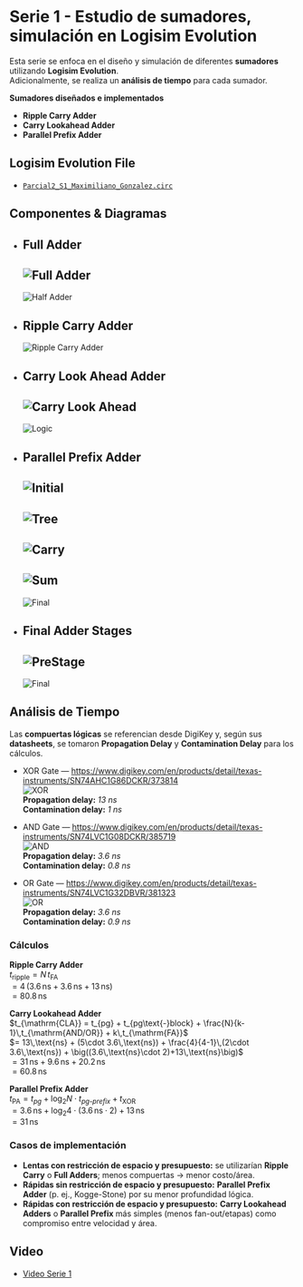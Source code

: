 # Serie 1 - Estudio de sumadores, simulación en Logisim Evolution

Esta serie se enfoca en el diseño y simulación de diferentes **sumadores** utilizando **Logisim Evolution**.  
Adicionalmente, se realiza un **análisis de tiempo** para cada sumador.

**Sumadores diseñados e implementados**
- **Ripple Carry Adder**
- **Carry Lookahead Adder**
- **Parallel Prefix Adder**

## Logisim Evolution File
- [`Parcial2_S1_Maximiliano_Gonzalez.circ`](Parcial2_S1_Maximiliano_Gonzalez.circ)

## Componentes & Diagramas

- **Full Adder**
  - 
  ![Full Adder](./Fotos%20Serie%201/FullAdder/FullAdder.png)
  - 
  ![Half Adder](./Fotos%20Serie%201/FullAdder/HalfAdder.png)

- **Ripple Carry Adder**
  - 
  ![Ripple Carry Adder](./Fotos%20Serie%201/RippleCarryAdder/RippleCarry.png)

- **Carry Look Ahead Adder**
  - 
  ![Carry Look Ahead](./Fotos%20Serie%201/CarryLookAhead/CarryLookAheadAdder.png)
  - 
  ![Logic](./Fotos%20Serie%201/CarryLookAhead/CLALogic.png)

- **Parallel Prefix Adder**
  - 
  ![Initial](./Fotos%20Serie%201/ParallelPrefixAdder/Initial.png)
  - 
  ![Tree](./Fotos%20Serie%201/ParallelPrefixAdder/TreeSchematic.png)
  - 
  ![Carry](./Fotos%20Serie%201/ParallelPrefixAdder/Carry.png)
  - 
  ![Sum](./Fotos%20Serie%201/ParallelPrefixAdder/Sum.png)
  - 
  ![Final](./Fotos%20Serie%201/ParallelPrefixAdder/ParallelPrefixAdder.png)

- **Final Adder Stages**
  - 
  ![PreStage](./Fotos%20Serie%201/AdderFinal/PreStage.png)
  - 
  ![Final](./Fotos%20Serie%201/AdderFinal/AddersFinal.png)

## Análisis de Tiempo

Las **compuertas lógicas** se referencian desde DigiKey y, según sus **datasheets**, se tomaron **Propagation Delay** y **Contamination Delay** para los cálculos.

- XOR Gate — https://www.digikey.com/en/products/detail/texas-instruments/SN74AHC1G86DCKR/373814  
  ![XOR](./Fotos%20Serie%201/TimeCalc/XOR.png)  
  **Propagation delay:** *13 ns*  
  **Contamination delay:** *1 ns*

- AND Gate — https://www.digikey.com/en/products/detail/texas-instruments/SN74LVC1G08DCKR/385719  
  ![AND](./Fotos%20Serie%201/TimeCalc/AND.png)  
  **Propagation delay:** *3.6 ns*  
  **Contamination delay:** *0.8 ns*

- OR Gate — https://www.digikey.com/en/products/detail/texas-instruments/SN74LVC1G32DBVR/381323  
  ![OR](./Fotos%20Serie%201/TimeCalc/OR.png)  
  **Propagation delay:** *3.6 ns*  
  **Contamination delay:** *0.9 ns*

### Cálculos

**Ripple Carry Adder**  
$t_{\mathrm{ripple}} = N\,t_{\mathrm{FA}}$  
$= 4\,(3.6\,\text{ns} + 3.6\,\text{ns} + 13\,\text{ns})$  
$= 80.8\,\text{ns}$

**Carry Lookahead Adder**  
$t_{\mathrm{CLA}} = t_{pg} + t_{pg\text{-}block} + \frac{N}{k-1}\,t_{\mathrm{AND/OR}} + k\,t_{\mathrm{FA}}$  
$= 13\,\text{ns} + (5\cdot 3.6\,\text{ns}) + \frac{4}{4-1}\,(2\cdot 3.6\,\text{ns}) + \big((3.6\,\text{ns}\cdot 2)+13\,\text{ns}\big)$  
$= 31\,\text{ns} + 9.6\,\text{ns} + 20.2\,\text{ns}$  
$= 60.8\,\text{ns}$

**Parallel Prefix Adder**  
$t_{\mathrm{PA}} = t_{pg} + \log_2 N \cdot t_{pg\text{-}prefix} + t_{\mathrm{XOR}}$  
$= 3.6\,\text{ns} + \log_2 4 \cdot (3.6\,\text{ns}\cdot 2) + 13\,\text{ns}$  
$= 31\,\text{ns}$

### Casos de implementación
- **Lentas con restricción de espacio y presupuesto:** se utilizarían **Ripple Carry** o **Full Adders**; menos compuertas → menor costo/área.  
- **Rápidas sin restricción de espacio y presupuesto:** **Parallel Prefix Adder** (p. ej., Kogge-Stone) por su menor profundidad lógica.  
- **Rápidas con restricción de espacio y presupuesto:** **Carry Lookahead Adders** o **Parallel Prefix** más simples (menos fan-out/etapas) como compromiso entre velocidad y área.

## Video
- [Video Serie 1](https://youtu.be/YzNHJhpQjZI)